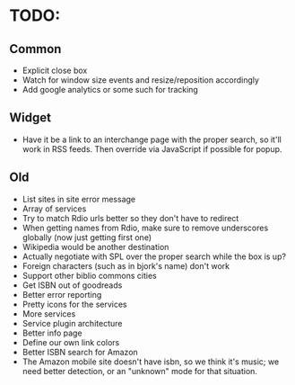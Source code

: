 # TODO: 

## Common

* Explicit close box
* Watch for window size events and resize/reposition accordingly
* Add google analytics or some such for tracking

## Widget

* Have it be a link to an interchange page with the proper search, so it'll work in RSS feeds. Then override via JavaScript if possible for popup.

## Old

* List sites in site error message
* Array of services
* Try to match Rdio urls better so they don't have to redirect
* When getting names from Rdio, make sure to remove underscores globally (now just getting first one)
* Wikipedia would be another destination
* Actually negotiate with SPL over the proper search while the box is up?
* Foreign characters (such as in bjork's name) don't work
* Support other biblio commons cities
* Get ISBN out of goodreads
* Better error reporting
* Pretty icons for the services
* More services
* Service plugin architecture 
* Better info page
* Define our own link colors
* Better ISBN search for Amazon
* The Amazon mobile site doesn't have isbn, so we think it's music; we need better detection,
    or an "unknown" mode for that situation.
